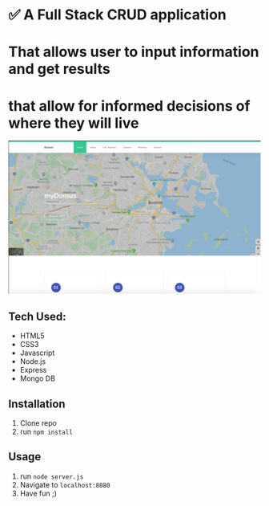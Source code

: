# ✅ A Full Stack CRUD application
# That allows user to input information and get results
# that allow for informed decisions of where they will live

![alt text](homePageScreenShot.png)

## Tech Used:
- HTML5
- CSS3
- Javascript
- Node.js
- Express
- Mongo DB

## Installation

1. Clone repo
2. run `npm install`

## Usage

1. run `node server.js`
2. Navigate to `localhost:8080`
3. Have fun ;)
